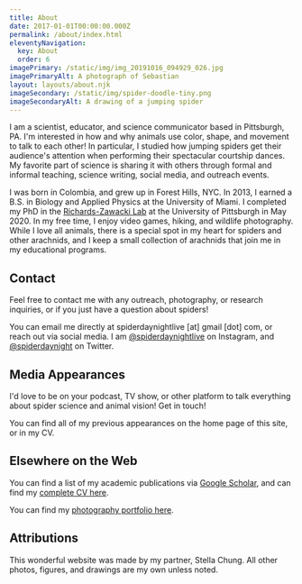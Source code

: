 ```yaml
---
title: About
date: 2017-01-01T00:00:00.000Z
permalink: /about/index.html
eleventyNavigation:
  key: About
  order: 6
imagePrimary: /static/img/img_20191016_094929_026.jpg
imagePrimaryAlt: A photograph of Sebastian
layout: layouts/about.njk
imageSecondary: /static/img/spider-doodle-tiny.png
imageSecondaryAlt: A drawing of a jumping spider
---
```

I am a scientist, educator, and science communicator based in Pittsburgh, PA. I'm interested in how and why animals use color, shape, and movement to talk to each other! In particular, I studied how jumping spiders get their audience's attention when performing their spectacular courtship dances. My favorite part of science is sharing it with others through formal and informal teaching, science writing, social media, and outreach events.

I was born in Colombia, and grew up in Forest Hills, NYC. In 2013, I earned a B.S. in Biology and Applied Physics at the University of Miami. I completed my PhD in the [Richards-Zawacki Lab](http://www.rzlab.pitt.edu) at the University of Pittsburgh in May 2020. In my free time, I enjoy video games, hiking, and wildlife photography. While I love all animals, there is a special spot in my heart for spiders and other arachnids, and I keep a small collection of arachnids that join me in my educational programs.

## Contact

Feel free to contact me with any outreach, photography, or research inquiries, or if you just have a question about spiders!

You can email me directly at spiderdaynightlive \[at] gmail \[dot] com, or reach out via social media. I am [@spiderdaynightlive](https://www.instagram.com/spiderdayNightLive/) on Instagram, and [@spiderdaynight](https://twitter.com/spiderdayNight) on Twitter.

## Media Appearances

I'd love to be on your podcast, TV show, or other platform to talk everything about spider science and animal vision! Get in touch! 

You can find all of my previous appearances on the home page of this site, or in my CV.

## Elsewhere on the Web

You can find a list of my academic publications via [Google Scholar](https://scholar.google.com/citations?hl=en&user=Lkp7X1EAAAAJ), and can find my [complete CV here](https://docs.google.com/document/d/1b48e5DyXFUJyOAL09-jl9TgQs7sW10hw_G_y4Tc-uWY/edit?usp=sharing).

You can find my [photography portfolio here](https://lightroom.adobe.com/shares/a81e891b276843d5b7bcc344ab94a8c2).

## Attributions

This wonderful website was made by my partner, Stella Chung. All other photos, figures, and drawings are my own unless noted.